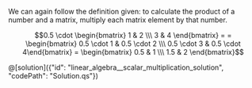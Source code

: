 We can again follow the definition given: to calculate the product of a number and a matrix, multiply each matrix element by that number. 

$$0.5 \cdot \begin{bmatrix} 1 & 2 \\\ 3 & 4 \end{bmatrix} =
= \begin{bmatrix} 0.5 \cdot 1 & 0.5 \cdot 2 \\\ 0.5 \cdot 3 & 0.5 \cdot 4\end{bmatrix} = \begin{bmatrix} 0.5 & 1 \\\ 1.5 & 2 \end{bmatrix}$$

@[solution]({"id": "linear_algebra__scalar_multiplication_solution", "codePath": "Solution.qs"})
